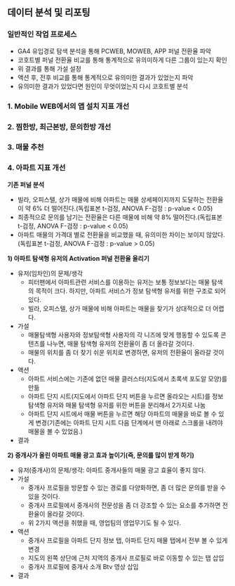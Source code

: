## 데이터 분석 및 리포팅
### 일반적인 작업 프로세스
- GA4 유입경로 탐색 분석을 통해 PCWEB, MOWEB, APP 퍼널 전환율 파악
- 코호트별 퍼널 전환율 비교를 통해 통계적으로 유의미하게 다른 그룹이 있는지 확인
- 위 결과를 통해 가설 설정
- 액션 후, 전후 비교를 통해 통계적으로 유의미한 결과가 있었는지 파악
- 유의미한 결과가 있었다면 원인이 무엇이었는지 다시 코호트별 분석

### 1. Mobile WEB에서의 앱 설치 지표 개선

### 2. 찜한방, 최근본방, 문의한방 개선

### 3. 매물 추천

### 4. 아파트 지표 개선
**기존 퍼널 분석**
- 빌라, 오피스텔, 상가 매물에 비해 아파트는 매물 상세페이지까지 도달하는 전환율이 약 6% 더 떨어진다.(독립표본 t-검정, ANOVA F-검정 : p-value < 0.05)
- 최종적으로 문의를 남기는 전환율은 다른 매물에 비해 약 8% 떨어진다.(독립표본 t-검정, ANOVA F-검정 : p-value < 0.05)
- 아파트 매물의 가격대 별로 전환율을 비교했을 때, 유의미한 차이는 보이지 않았다.(독립표본 t-검정, ANOVA F-검정 : p-value > 0.05)

**1) 아파트 탐색형 유저의 Activation 퍼널 전환율 올리기**
- 유저(임차인)의 문제/생각
    - 피터팬에서 아파트관련 서비스를 이용하는 유저는 보통 정보보다는 매물 탐색의 목적이 크다. 하지만, 아파트 서비스가 정보 탐색형 유저를 위한 구조로 되어있다.
    - 빌라, 오피스텔, 상가 매물에 비해 아파트는 매물을 찾기가 상대적으로 더 어렵다.
- 가설
    - 매물탐색형 사용자와 정보탐색형 사용자의 각 니즈에 맞게 행동할 수 있도록 콘텐츠를 나누면, 매물 탐색형 유저의 전환율이 좀 더 올라갈 것이다.
    - 매물의 위치를 좀 더 찾기 쉬운 위치로 변경하면, 유저의 전환율이 올라갈 것이다.
- 액션
    - 아파트 서비스에는 기존에 없던 매물 클러스터(지도에서 초록색 포도알 모양)를 만듦
    - 아파트 단지 시트(지도에서 아파트 단지 버튼을 누르면 올라오는 시트)를 정보탐색형 유저와 매물 탐색형 유저를 위한 버튼을 분리해서 2가지로 나눔
    - 아파트 단지 시트에서 매물 버튼을 누르면 해당 아파트의 매물을 바로 볼 수 있게 변경(기존에는 아파트 단지 시트 다음 단계에서 맨 아래로 스크롤을 내려야 매물을 볼 수 있었음.)
- 결과

**2) 중개사가 올린 아파트 매물 광고 효과 높이기(즉, 문의를 많이 받게 하기)**
- 유저(중개사)의 문제/생각: 아파트 중개사들의 매물 광고 효율이 좋지 않다.
- 가설
    - 중개사 프로필을 방문할 수 있는 경로를 다양화하면, 좀 더 많은 문의를 받을 수 있을 것이다. 
    - 중개사 프로필에서 중개사의 전문성을 좀 더 강조할 수 있는 요소를 추가하면 전환율이 올라갈 것이다.
    - 위 2가지 액션을 취했을 때, 영업팀의 영업무기도 될 수 있다.
- 액션
    - 중개사 프로필을 아파트 단지 정보 탭, 아파트 단지 매물 탭에서 전부 볼 수 있게 변경
    - 지도의 왼쪽 상단에 근처 지역의 중개사 프로필로 바로 이동할 수 있는 탭 삽입
    - 중개사 프로필에 중개사 소개 Btv 영상 삽입
- 결과
